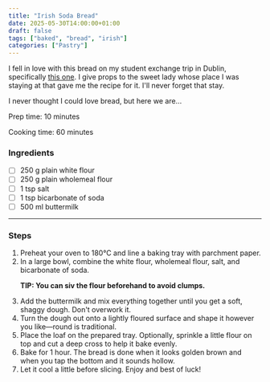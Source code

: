 ```yaml
---
title: "Irish Soda Bread"
date: 2025-05-30T14:00:00+01:00
draft: false
tags: ["baked", "bread", "irish"]
categories: ["Pastry"]
---
```


I fell in love with this bread on my student exchange trip in Dublin, specifically <a href="https://www.aldi.ie/product/ballymore-crust-buttermilk-soda-bread-000000000000382196" alt="aldis buttermilk soda bread" target="_blank" title="Aldi's buttermilk soda bread">this one</a>. I give props to the sweet lady whose place I was staying at that gave me the recipe for it. I'll never forget that stay.

I never thought I could love bread, but here we are...

<div class="recipe" id="recipe">
Prep time: 10 minutes

Cooking time: 60 minutes

### Ingredients
- [ ] 250 g plain white flour  
- [ ] 250 g plain wholemeal flour  
- [ ] 1 tsp salt  
- [ ] 1 tsp bicarbonate of soda  
- [ ] 500 ml buttermilk  
<hr>

### Steps
1. Preheat your oven to 180°C and line a baking tray with parchment paper.
2. In a large bowl, combine the white flour, wholemeal flour, salt, and bicarbonate of soda.
    <p><strong>TIP: You can siv the flour beforehand to avoid clumps.</strong></p>
3. Add the buttermilk and mix everything together until you get a soft, shaggy dough. Don't overwork it.
4. Turn the dough out onto a lightly floured surface and shape it however you like—round is traditional.
5. Place the loaf on the prepared tray. Optionally, sprinkle a little flour on top and cut a deep cross to help it bake evenly.
6. Bake for 1 hour. The bread is done when it looks golden brown and when you tap the bottom and it sounds hollow.
7. Let it cool a little before slicing. Enjoy and best of luck!
</div>
